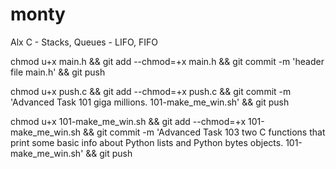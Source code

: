 # monty
Alx C - Stacks, Queues - LIFO, FIFO

chmod u+x main.h && git add --chmod=+x main.h && git commit -m 'header file main.h' && git push

chmod u+x push.c && git add --chmod=+x push.c && git commit -m 'Advanced Task 101 giga millions. 101-make_me_win.sh' && git push

chmod u+x  101-make_me_win.sh && git add --chmod=+x  101-make_me_win.sh && git commit -m 'Advanced Task 103 two C functions that print some basic info about Python lists and Python bytes objects.  101-make_me_win.sh' && git push